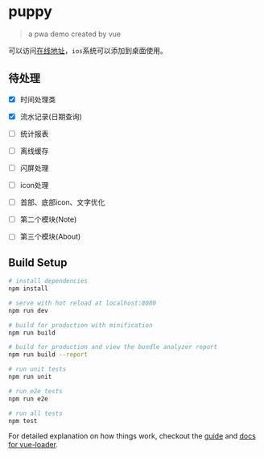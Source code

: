 # puppy

> a pwa demo created by vue

可以访问[在线地址](http://limengke.gitee.io/#/)，`ios`系统可以添加到桌面使用。

## 待处理

- [X] 时间处理类
- [X] 流水记录(日期查询)
- [ ] 统计报表
- [ ] 离线缓存
- [ ] 闪屏处理
- [ ] icon处理
- [ ] 首部、底部icon、文字优化
- [ ] 第二个模块(Note)
- [ ] 第三个模块(About)


## Build Setup

``` bash
# install dependencies
npm install

# serve with hot reload at localhost:8080
npm run dev

# build for production with minification
npm run build

# build for production and view the bundle analyzer report
npm run build --report

# run unit tests
npm run unit

# run e2e tests
npm run e2e

# run all tests
npm test
```

For detailed explanation on how things work, checkout the [guide](http://vuejs-templates.github.io/webpack/) and [docs for vue-loader](http://vuejs.github.io/vue-loader).

